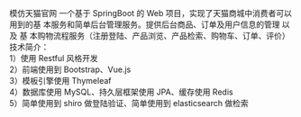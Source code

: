 模仿天猫官网
一个基于 SpringBoot 的 Web 项目，实现了天猫商城中消费者可以用到的基 本服务和简单后台管理服务。提供后台商品、订单及用户信息的管理 以及 基 本购物流程服务（注册登陆、产品浏览、产品检索、购物车、订单、评价）  
技术简介：  
1）使用 Restful 风格开发  
2）前端使用到 Bootstrap、Vue.js  
3）模板引擎使用 Thymeleaf  
4）数据库使用 MySQL、持久层框架使用 JPA、缓存使用 Redis  
5）简单使用到 shiro 做登陆验证、简单使用到 elasticsearch 做检索  
